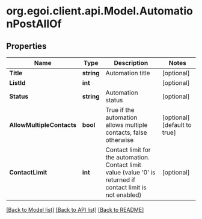 
# org.egoi.client.api.Model.AutomationPostAllOf

## Properties

Name | Type | Description | Notes
------------ | ------------- | ------------- | -------------
**Title** | **string** | Automation title | [optional] 
**ListId** | **int** |  | [optional] 
**Status** | **string** | Automation status | [optional] 
**AllowMultipleContacts** | **bool** | True if the automation allows multiple contacts, false otherwise | [optional] [default to true]
**ContactLimit** | **int** | Contact limit for the automation. Contact limit value (value &#39;0&#39; is returned if contact limit is not enabled) | [optional] 

[[Back to Model list]](../README.md#documentation-for-models)
[[Back to API list]](../README.md#documentation-for-api-endpoints)
[[Back to README]](../README.md)

